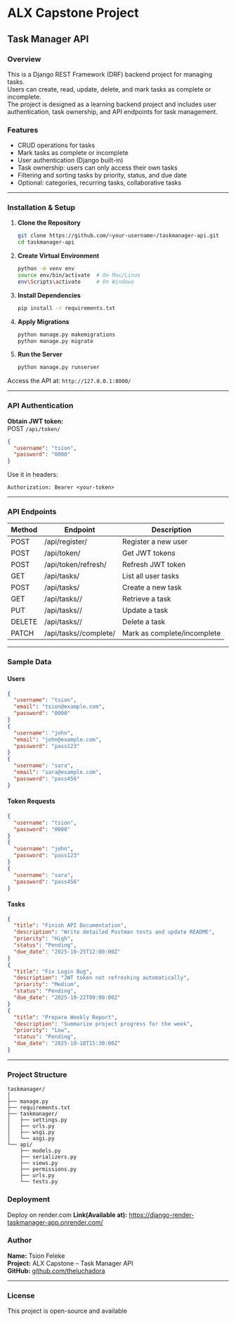# ALX Capstone Project 
## Task Manager API

### Overview
This is a Django REST Framework (DRF) backend project for managing tasks.  
Users can create, read, update, delete, and mark tasks as complete or incomplete.  
The project is designed as a learning backend project and includes user authentication, task ownership, and API endpoints for task management.

### Features
- CRUD operations for tasks
- Mark tasks as complete or incomplete
- User authentication (Django built-in)
- Task ownership: users can only access their own tasks
- Filtering and sorting tasks by priority, status, and due date
- Optional: categories, recurring tasks, collaborative tasks

---

### Installation & Setup

1. **Clone the Repository**
   ```bash
   git clone https://github.com/<your-username>/taskmanager-api.git
   cd taskmanager-api
   ```

2. **Create Virtual Environment**
   ```bash
   python -m venv env
   source env/bin/activate  # On Mac/Linux
   env\Scripts\activate     # On Windows
   ```

3. **Install Dependencies**
   ```bash
   pip install -r requirements.txt
   ```

4. **Apply Migrations**
   ```bash
   python manage.py makemigrations
   python manage.py migrate
   ```

5. **Run the Server**
   ```bash
   python manage.py runserver
   ```

Access the API at:
`http://127.0.0.1:8000/`

---

### API Authentication

**Obtain JWT token:**  
POST `/api/token/`
```json
{
  "username": "tsion",
  "password": "0000"
}
```

Use it in headers:  
```
Authorization: Bearer <your-token>
```

---

### API Endpoints

| Method | Endpoint | Description |
|--------|-----------|-------------|
| POST | /api/register/ | Register a new user |
| POST | /api/token/ | Get JWT tokens |
| POST | /api/token/refresh/ | Refresh JWT token |
| GET | /api/tasks/ | List all user tasks |
| POST | /api/tasks/ | Create a new task |
| GET | /api/tasks/<id>/ | Retrieve a task |
| PUT | /api/tasks/<id>/ | Update a task |
| DELETE | /api/tasks/<id>/ | Delete a task |
| PATCH | /api/tasks/<id>/complete/ | Mark as complete/incomplete |

---

### Sample Data

#### Users
```json
{
  "username": "tsion",
  "email": "tsion@example.com",
  "password": "0000"
}
{
  "username": "john",
  "email": "john@example.com",
  "password": "pass123"
}
{
  "username": "sara",
  "email": "sara@example.com",
  "password": "pass456"
}
```

#### Token Requests
```json
{
  "username": "tsion",
  "password": "0000"
}
{
  "username": "john",
  "password": "pass123"
}
{
  "username": "sara",
  "password": "pass456"
}
```

#### Tasks
```json
{
  "title": "Finish API Documentation",
  "description": "Write detailed Postman tests and update README",
  "priority": "High",
  "status": "Pending",
  "due_date": "2025-10-25T12:00:00Z"
}
{
  "title": "Fix Login Bug",
  "description": "JWT token not refreshing automatically",
  "priority": "Medium",
  "status": "Pending",
  "due_date": "2025-10-22T09:00:00Z"
}
{
  "title": "Prepare Weekly Report",
  "description": "Summarize project progress for the week",
  "priority": "Low",
  "status": "Pending",
  "due_date": "2025-10-18T15:30:00Z"
}
```

---

### Project Structure
```
taskmanager/
│
├── manage.py
├── requirements.txt
├── taskmanager/
│   ├── settings.py
│   ├── urls.py
│   ├── wsgi.py
│   └── asgi.py
└── api/
    ├── models.py
    ├── serializers.py
    ├── views.py
    ├── permissions.py
    ├── urls.py
    └── tests.py
```
### Deployment 
Deploy on render.com 
**Link(Available at):** https://django-render-taskmanager-app.onrender.com/

### Author
**Name:** Tsion Feleke  
**Project:** ALX Capstone – Task Manager API  
**GitHub:** [github.com/theluchadora](https://github.com/theluchadora)  


---

### License
This project is open-source and available